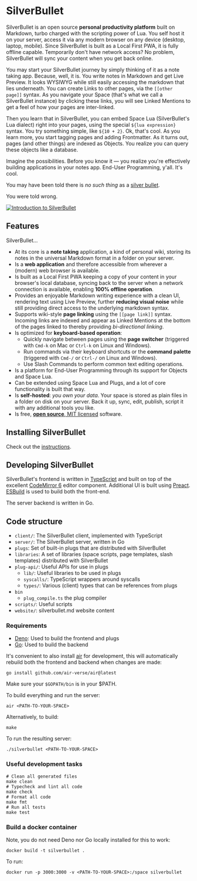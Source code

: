 # SilverBullet
SilverBullet is an open source **personal productivity platform** built on Markdown, turbo charged with the scripting power of Lua. You self host it on your server, access it via any modern browser on any device (desktop, laptop, mobile). Since SilverBullet is built as a Local First PWA, it is fully offline capable. Temporarily don't have network access? No problem, SilverBullet will sync your content when you get back online.

You may start your SilverBullet journey by simply thinking of it as a note taking app. Because, well, it is. You write notes in Markdown and get Live Preview. It looks WYSIWYG while still easily accessing the markdown that lies underneath. You can create Links to other pages, via the `[[other page]]` syntax. As you navigate your Space (that's what we call a SilverBullet instance) by clicking these links, you will see Linked Mentions to get a feel of how your pages are inter-linked.

Then you learn that in SilverBullet, you can embed Space Lua (SilverBullet's Lua dialect) right into your pages, using the special `${lua expression}` syntax. You try something simple, like `${10 + 2}`. Ok, that's cool. As you learn more, you start tagging pages and adding Frontmatter. As it turns out, pages (and other things) are indexed as Objects. You realize you can query these objects like a database.

Imagine the possibilities. Before you know it — you realize you're effectively building applications in your notes app. End-User Programming, y'all. It's cool.

You may have been told there is _no such thing_ as a [silver bullet](https://en.wikipedia.org/wiki/Silver_bullet).

You were told wrong.

[![Introduction to SilverBullet](http://img.youtube.com/vi/mik1EbTshX4/0.jpg)](https://www.youtube.com/watch?v=mik1EbTshX4)

## Features
SilverBullet...
* At its core is a **note taking** application, a kind of personal wiki, storing its notes in the universal Markdown format in a folder on your server.
* Is a **web application** and therefore accessible from wherever a (modern) web browser is available.
* Is built as a Local First PWA keeping a copy of your content in your browser's local database, syncing back to the server when a network connection is available, enabling **100% offline operation**.
* Provides an enjoyable Markdown writing experience with a clean UI, rendering text using Live Preview, further **reducing visual noise** while still providing direct access to the underlying markdown syntax.
* Supports wiki-style **page linking** using the `[[page link]]` syntax. Incoming links are indexed and appear as Linked Mentions at the bottom of the pages linked to thereby providing _bi-directional linking_.
* Is optimized for **keyboard-based operation**:
  * Quickly navigate between pages using the **page switcher** (triggered with `Cmd-k` on Mac or `Ctrl-k` on Linux and Windows).
  * Run commands via their keyboard shortcuts or the **command palette** (triggered with `Cmd-/` or `Ctrl-/` on Linux and Windows).
  * Use Slash Commands to perform common text editing operations.
* Is a platform for End-User Programming through its support for Objects and Space Lua.
* Can be extended using Space Lua and Plugs, and a lot of core functionality is built that way.
* Is **self-hosted**: _you own your data_. Your space is stored as plain files in a folder on disk on your server. Back it up, sync, edit, publish, script it with any additional tools you like.
* Is free, [**open source**, MIT licensed](https://github.com/silverbulletmd/silverbullet) software.

## Installing SilverBullet
Check out the [instructions](https://silverbullet.md/Install).

## Developing SilverBullet

SilverBullet's frontend is written in [TypeScript](https://www.typescriptlang.org/) and built on top of the excellent [CodeMirror 6](https://codemirror.net/) editor component. Additional UI is built using [Preact](https://preactjs.com). [ESBuild]([https://parceljs.org/](https://esbuild.github.io)) is used to build both the front-end.

The server backend is written in Go.

## Code structure
* `client/`: The SilverBullet client, implemented with TypeScript
* `server/`: The SilverBullet server, written in Go
* `plugs`: Set of built-in plugs that are distributed with SilverBullet
* `libraries`: A set of libraries (space scripts, page templates, slash templates) distributed with SilverBullet
* `plug-api/`: Useful APIs for use in plugs
  * `lib/`: Useful libraries to be used in plugs
  * `syscalls/`: TypeScript wrappers around syscalls
  * `types/`: Various (client) types that can be references from plugs
* `bin`
  * `plug_compile.ts` the plug compiler
* `scripts/`: Useful scripts
* `website/`: silverbullet.md website content

### Requirements
* [Deno](https://deno.com/): Used to build the frontend and plugs
* [Go](https://go.dev/): Used to build the backend

It's convenient to also install [air](https://github.com/air-verse/air) for development, this will automatically rebuild both the frontend and backend when changes are made:

```shell
go install github.com/air-verse/air@latest
```
Make sure your `$GOPATH/bin` is in your $PATH.

To build everything and run the server:

```shell
air <PATH-TO-YOUR-SPACE>
```

Alternatively, to build:

```shell
make
```

To run the resulting server:

```shell
./silverbullet <PATH-TO-YOUR-SPACE>
```

### Useful development tasks

```shell
# Clean all generated files
make clean
# Typecheck and lint all code
make check
# Format all code
make fmt
# Run all tests
make test
```

### Build a docker container
Note, you do not need Deno nor Go locally installed for this to work:

```shell
docker build -t silverbullet .
```

To run:

```shell
docker run -p 3000:3000 -v <PATH-TO-YOUR-SPACE>:/space silverbullet
```
